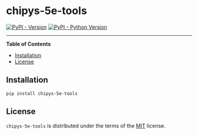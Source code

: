 # chipys-5e-tools

[![PyPI - Version](https://img.shields.io/pypi/v/chipys-5e-tools.svg)](https://pypi.org/project/chipys-5e-tools)
[![PyPI - Python Version](https://img.shields.io/pypi/pyversions/chipys-5e-tools.svg)](https://pypi.org/project/chipys-5e-tools)

-----

**Table of Contents**

- [Installation](#installation)
- [License](#license)

## Installation

```console
pip install chipys-5e-tools
```

## License

`chipys-5e-tools` is distributed under the terms of the [MIT](https://spdx.org/licenses/MIT.html) license.
